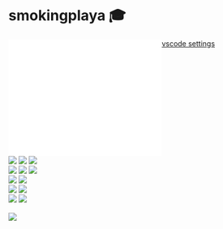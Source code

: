 # smokingplaya 🎓

<a href="https://github.com/smokingplaya/my_vscode_settings/blob/main/1_settings.json">vscode settings</a>
<img align="left" style="width:60%" src="/github-metrics.svg" alt="Metrics" width="400">

<div style="width:40%">
  <div>
    <img src="https://img.shields.io/badge/Windows-0078D6?style=for-the-badge&logo=windows&logoColor=white">
    <img src="https://img.shields.io/badge/Linux-FCC624?style=for-the-badge&logo=linux&logoColor=black">
    <img src="https://img.shields.io/badge/Debian-A81D33?style=for-the-badge&logo=debian&logoColor=white">
  </div>
  
  <div>
    <img src="https://img.shields.io/badge/Rust-000000?style=for-the-badge&logo=rust&logoColor=white">
    <img src="https://img.shields.io/badge/Lua-2C2D72?style=for-the-badge&logo=lua&logoColor=white">
    <img src="https://img.shields.io/badge/Markdown-000000?style=for-the-badge&logo=markdown&logoColor=white">
  </div>
  
  <div>
    <img src="https://img.shields.io/badge/MySQL-00000F?style=for-the-badge&logo=mysql&logoColor=white">
    <img src="https://img.shields.io/badge/SQLite-07405E?style=for-the-badge&logo=sqlite&logoColor=white">
  </div>
  
  <div>
    <img src="https://img.shields.io/badge/Visual_Studio_Code-0078D4?style=for-the-badge&logo=visual%20studio%20code&logoColor=white">
    <img src="https://img.shields.io/badge/sublime_text-%23575757.svg?&style=for-the-badge&logo=sublime-text&logoColor=important">
  </div>
  
  <div>
    <img src="https://img.shields.io/badge/GIT-E44C30?style=for-the-badge&logo=git&logoColor=white">
    <img src="https://img.shields.io/badge/Google_chrome-4285F4?style=for-the-badge&logo=Google-chrome&logoColor=white">
  </div>
  
  <div>
    <br>
    <img src="http://ForTheBadge.com/images/badges/built-with-love.svg">
  </div>
</div>
